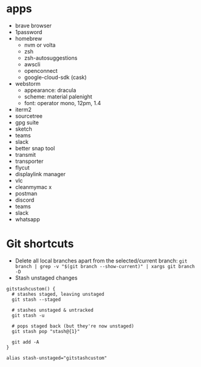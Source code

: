 # apps

* brave browser
* 1password
* homebrew
  * nvm or volta
  * zsh
  * zsh-autosuggestions
  * awscli
  * openconnect
  * google-cloud-sdk (cask)
* webstorm
  * appearance: dracula
  * scheme: material palenight
  * font: operator mono, 12pm, 1.4
* iterm2
* sourcetree
* gpg suite
* sketch
* teams
* slack
* better snap tool
* transmit
* transporter
* flycut
* displaylink manager
* vlc
* cleanmymac x
* postman
* discord
* teams
* slack
* whatsapp

# Git shortcuts

* Delete all local branches apart from the selected/current branch: `git branch | grep -v "$(git branch --show-current)" | xargs git branch -D`
* Stash unstaged changes
```shell
gitstashcustom() {
  # stashes staged, leaving unstaged
  git stash --staged

  # stashes unstaged & untracked       
  git stash -u

  # pops staged back (but they're now unstaged)                
  git stash pop "stash@{1}"
 
  git add -A
}

alias stash-unstaged="gitstashcustom"
```
